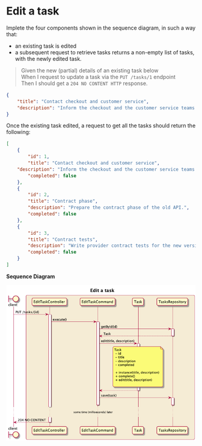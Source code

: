 # Edit a task

Implete the four components shown in the sequence diagram, in such a way that:
- an existing task is edited
- a subsequent request to retrieve tasks returns a non-empty list of tasks, with the newly edited task.

> Given the new (partial) details of an existing task below <br/>
> When I request to update a task via the `PUT /tasks/1` endpoint <br/>
> Then I should get a `204 NO CONTENT HTTP` response. <br/>

```JSON
{
    "title": "Contact checkout and customer service",
    "description": "Inform the checkout and the customer service teams about the new version of our API."
}
```

Once the existing task edited, a request to get all the tasks should return the following:

```JSON
[
    {
        "id": 1,
        "title": "Contact checkout and customer service",
    "description": "Inform the checkout and the customer service teams about the new version of our API.",
        "completed": false
    },
    {
        "id": 2,
        "title": "Contract phase",
        "description": "Prepare the contract phase of the old API.",
        "completed": false
    },
    {
        "id": 3,
        "title": "Contract tests",
        "description": "Write provider contract tests for the new version of our API.",
        "completed": false
    }
]
```

**Sequence Diagram**

![Edit a task sequence diagram][1]

[1]: ../resources/3-edit-task.png